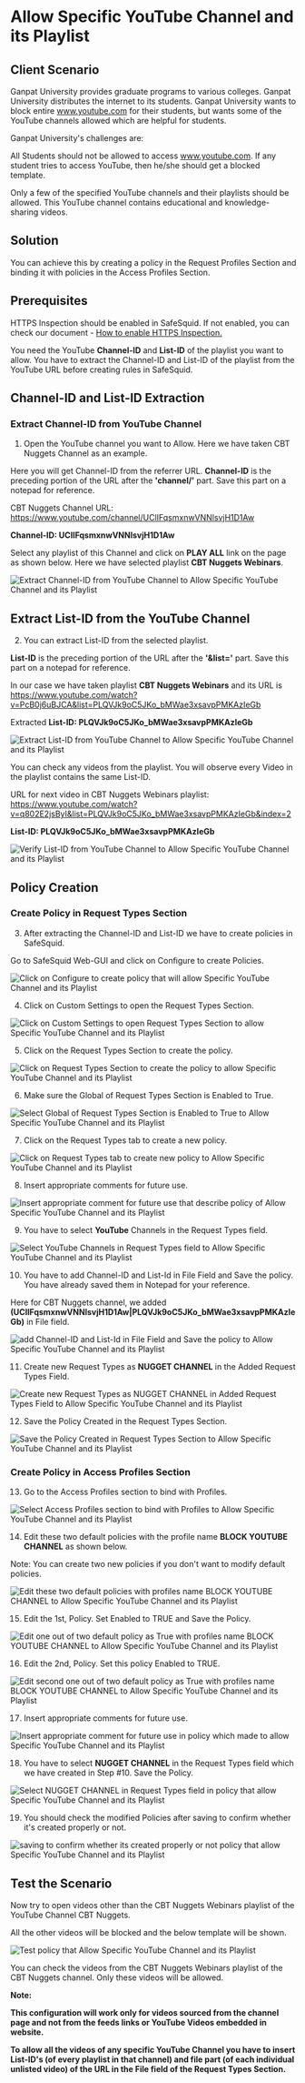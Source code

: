 # Allow Specific YouTube Channel and its Playlist


## Client Scenario

Ganpat University provides graduate programs to various colleges. Ganpat University distributes the internet to its students. Ganpat University wants to block entire www.youtube.com for their students, but wants some of the YouTube channels allowed which are helpful for students.

Ganpat University's challenges are:

All Students should not be allowed to access www.youtube.com. If any student tries to access YouTube, then he/she should get a blocked template.

Only a few of the specified YouTube channels and their playlists should be allowed. This YouTube channel contains educational and knowledge-sharing videos.

## Solution

You can achieve this by creating a policy in the Request Profiles Section and binding it with policies in the Access Profiles Section.

## Prerequisites

HTTPS Inspection should be enabled in SafeSquid. If not enabled, you can check our document - [How to enable HTTPS Inspection.](https://help.safesquid.com/portal/en/kb/articles/setup-https-inspection)

You need the YouTube **Channel-ID** and **List-ID** of the playlist you want to allow. You have to extract the Channel-ID and List-ID of the playlist from the YouTube URL before creating rules in SafeSquid.

## Channel-ID and List-ID Extraction

### Extract Channel-ID from YouTube Channel

1. Open the YouTube channel you want to Allow. Here we have taken CBT Nuggets Channel as an example.

Here you will get Channel-ID from the referrer URL. **Channel-ID** is the preceding portion of the URL after the **'channel/'** part. Save this part on a notepad for reference.

CBT Nuggets Channel URL: https://www.youtube.com/channel/UClIFqsmxnwVNNlsvjH1D1Aw

**Channel-ID: UClIFqsmxnwVNNlsvjH1D1Aw**

Select any playlist of this Channel and click on **PLAY ALL** link on the page as shown below. Here we have selected playlist **CBT Nuggets Webinars**.

![Extract Channel-ID from YouTube Channel to Allow Specific YouTube Channel and its Playlist](/img/How_To/Allow_Specific_YouTube_Channel_and_its_Playlist/image1.webp)

## Extract List-ID from the YouTube Channel

2. You can extract List-ID from the selected playlist.

**List-ID** is the preceding portion of the URL after the **'&list='** part. Save this part on a notepad for reference.

In our case we have taken playlist **CBT Nuggets Webinars** and its URL is https://www.youtube.com/watch?v=PcB0j6uBJCA&list=PLQVJk9oC5JKo_bMWae3xsavpPMKAzIeGb

Extracted **List-ID: PLQVJk9oC5JKo_bMWae3xsavpPMKAzIeGb**

![Extract List-ID from YouTube Channel to Allow Specific YouTube Channel and its Playlist](/img/How_To/Allow_Specific_YouTube_Channel_and_its_Playlist/image2.webp)

You can check any videos from the playlist. You will observe every Video in the playlist contains the same List-ID.

URL for next video in CBT Nuggets Webinars playlist: https://www.youtube.com/watch?v=q802E2jsByI&list=PLQVJk9oC5JKo_bMWae3xsavpPMKAzIeGb&index=2

**List-ID: PLQVJk9oC5JKo_bMWae3xsavpPMKAzIeGb**

![Verify List-ID from YouTube Channel to Allow Specific YouTube Channel and its Playlist](/img/How_To/Allow_Specific_YouTube_Channel_and_its_Playlist/image3.webp)

## Policy Creation

### Create Policy in Request Types Section

3. After extracting the Channel-ID and List-ID we have to create policies in SafeSquid.

Go to SafeSquid Web-GUI and click on Configure to create Policies.

![Click on Configure to create policy that will allow Specific YouTube Channel and its Playlist](/img/How_To/Allow_Specific_YouTube_Channel_and_its_Playlist/image4.webp)

4. Click on Custom Settings to open the Request Types Section.

![Click on Custom Settings to open Request Types Section to allow Specific YouTube Channel and its Playlist](/img/How_To/Allow_Specific_YouTube_Channel_and_its_Playlist/image5.webp)

5. Click on the Request Types Section to create the policy.

![Click on Request Types Section to create the policy to allow Specific YouTube Channel and its Playlist](/img/How_To/Allow_Specific_YouTube_Channel_and_its_Playlist/image6.webp)

6. Make sure the Global of Request Types Section is Enabled to True.

![Select Global of Request Types Section is Enabled to True to Allow Specific YouTube Channel and its Playlist](/img/How_To/Allow_Specific_YouTube_Channel_and_its_Playlist/image7.webp)

7. Click on the Request Types tab to create a new policy.

![Click on Request Types tab to create new policy to Allow Specific YouTube Channel and its Playlist](/img/How_To/Allow_Specific_YouTube_Channel_and_its_Playlist/image8.webp)

8. Insert appropriate comments for future use.

![Insert appropriate comment for future use that describe policy of Allow Specific YouTube Channel and its Playlist](/img/How_To/Allow_Specific_YouTube_Channel_and_its_Playlist/image9.webp)

9. You have to select **YouTube** Channels in the Request Types field.

![Select YouTube Channels in Request Types field to Allow Specific YouTube Channel and its Playlist](/img/How_To/Allow_Specific_YouTube_Channel_and_its_Playlist/image10.webp)

10. You have to add Channel-ID and List-Id in File Field and Save the policy. You have already saved them in Notepad for your reference.

Here for CBT Nuggets channel, we added **(UClIFqsmxnwVNNlsvjH1D1Aw|PLQVJk9oC5JKo_bMWae3xsavpPMKAzIeGb)** in File field.

![add Channel-ID and List-Id in File Field and Save the policy to Allow Specific YouTube Channel and its Playlist](/img/How_To/Allow_Specific_YouTube_Channel_and_its_Playlist/image11.webp)

11. Create new Request Types as **NUGGET CHANNEL** in the Added Request Types Field.

![Create new Request Types as NUGGET CHANNEL in Added Request Types Field to Allow Specific YouTube Channel and its Playlist](/img/How_To/Allow_Specific_YouTube_Channel_and_its_Playlist/image12.webp)

12. Save the Policy Created in the Request Types Section.

![Save the Policy Created in Request Types Section to Allow Specific YouTube Channel and its Playlist](/img/How_To/Allow_Specific_YouTube_Channel_and_its_Playlist/image13.webp)

### Create Policy in Access Profiles Section

13. Go to the Access Profiles section to bind with Profiles.

![Select Access Profiles section to bind with Profiles to Allow Specific YouTube Channel and its Playlist](/img/How_To/Allow_Specific_YouTube_Channel_and_its_Playlist/image14.webp)

14. Edit these two default policies with the profile name **BLOCK YOUTUBE CHANNEL** as shown below.

Note: You can create two new policies if you don't want to modify default policies.

![Edit these two default policies with profiles name BLOCK YOUTUBE CHANNEL to Allow Specific YouTube Channel and its Playlist](/img/How_To/Allow_Specific_YouTube_Channel_and_its_Playlist/image15.webp)

15. Edit the 1st, Policy. Set Enabled to TRUE and Save the Policy.

![Edit one out of two default policy as True with profiles name BLOCK YOUTUBE CHANNEL to Allow Specific YouTube Channel and its Playlist](/img/How_To/Allow_Specific_YouTube_Channel_and_its_Playlist/image16.webp)

16. Edit the 2nd, Policy. Set this policy Enabled to TRUE.

![Edit second one out of two default policy as True with profiles name BLOCK YOUTUBE CHANNEL to Allow Specific YouTube Channel and its Playlist](/img/How_To/Allow_Specific_YouTube_Channel_and_its_Playlist/image17.webp)

17. Insert appropriate comments for future use.

![Insert appropriate comment for future use in policy which made to allow Specific YouTube Channel and its Playlist](/img/How_To/Allow_Specific_YouTube_Channel_and_its_Playlist/image18.webp)

18. You have to select **NUGGET CHANNEL** in the Request Types field which we have created in Step #10. Save the Policy.

![Select NUGGET CHANNEL in Request Types field in policy that allow Specific YouTube Channel and its Playlist](/img/How_To/Allow_Specific_YouTube_Channel_and_its_Playlist/image19.webp)

19. You should check the modified Policies after saving to confirm whether it's created properly or not.

![saving to confirm whether its created properly or not policy that allow Specific YouTube Channel and its Playlist](/img/How_To/Allow_Specific_YouTube_Channel_and_its_Playlist/image20.webp)

## Test the Scenario

Now try to open videos other than the CBT Nuggets Webinars playlist of the YouTube Channel CBT Nuggets.

All the other videos will be blocked and the below template will be shown.

![Test policy that Allow Specific YouTube Channel and its Playlist](/img/How_To/Allow_Specific_YouTube_Channel_and_its_Playlist/image21.webp)

You can check the videos from the CBT Nuggets Webinars playlist of the CBT Nuggets channel. Only these videos will be allowed.

**Note:**

**This configuration will work only for videos sourced from the channel page and not from the feeds links or YouTube Videos embedded in website.**

**To allow all the videos of any specific YouTube Channel you have to insert List-ID's (of every playlist in that channel) and file part (of each individual unlisted video) of the URL in the File field of the Request Types Section.**
